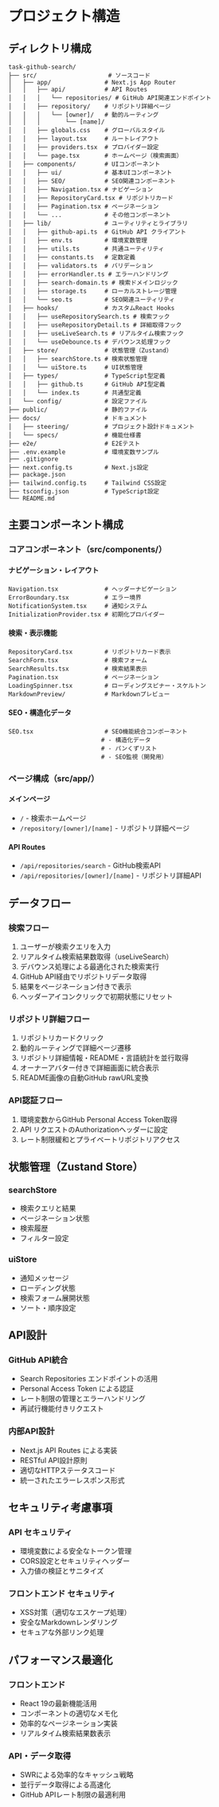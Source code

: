 # プロジェクト構造

## ディレクトリ構成

```
task-github-search/
├── src/                    # ソースコード
│   ├── app/               # Next.js App Router
│   │   ├── api/           # API Routes
│   │   │   └── repositories/ # GitHub API関連エンドポイント
│   │   ├── repository/    # リポジトリ詳細ページ
│   │   │   └── [owner]/   # 動的ルーティング
│   │   │       └── [name]/
│   │   ├── globals.css    # グローバルスタイル
│   │   ├── layout.tsx     # ルートレイアウト
│   │   ├── providers.tsx  # プロバイダー設定
│   │   └── page.tsx       # ホームページ（検索画面）
│   ├── components/        # UIコンポーネント
│   │   ├── ui/            # 基本UIコンポーネント
│   │   ├── SEO/           # SEO関連コンポーネント
│   │   ├── Navigation.tsx # ナビゲーション
│   │   ├── RepositoryCard.tsx # リポジトリカード
│   │   ├── Pagination.tsx # ページネーション
│   │   └── ...            # その他コンポーネント
│   ├── lib/               # ユーティリティとライブラリ
│   │   ├── github-api.ts  # GitHub API クライアント
│   │   ├── env.ts         # 環境変数管理
│   │   ├── utils.ts       # 共通ユーティリティ
│   │   ├── constants.ts   # 定数定義
│   │   ├── validators.ts  # バリデーション
│   │   ├── errorHandler.ts # エラーハンドリング
│   │   ├── search-domain.ts # 検索ドメインロジック
│   │   ├── storage.ts     # ローカルストレージ管理
│   │   └── seo.ts         # SEO関連ユーティリティ
│   ├── hooks/             # カスタムReact Hooks
│   │   ├── useRepositorySearch.ts # 検索フック
│   │   ├── useRepositoryDetail.ts # 詳細取得フック
│   │   ├── useLiveSearch.ts # リアルタイム検索フック
│   │   └── useDebounce.ts # デバウンス処理フック
│   ├── store/             # 状態管理（Zustand）
│   │   ├── searchStore.ts # 検索状態管理
│   │   └── uiStore.ts     # UI状態管理
│   ├── types/             # TypeScript型定義
│   │   ├── github.ts      # GitHub API型定義
│   │   └── index.ts       # 共通型定義
│   └── config/            # 設定ファイル
├── public/                # 静的ファイル
├── docs/                  # ドキュメント
│   ├── steering/          # プロジェクト設計ドキュメント
│   └── specs/             # 機能仕様書
├── e2e/                   # E2Eテスト
├── .env.example           # 環境変数サンプル
├── .gitignore
├── next.config.ts         # Next.js設定
├── package.json
├── tailwind.config.ts     # Tailwind CSS設定
├── tsconfig.json          # TypeScript設定
└── README.md
```

## 主要コンポーネント構成

### コアコンポーネント（src/components/）

#### ナビゲーション・レイアウト
```
Navigation.tsx             # ヘッダーナビゲーション
ErrorBoundary.tsx          # エラー境界
NotificationSystem.tsx     # 通知システム
InitializationProvider.tsx # 初期化プロバイダー
```

#### 検索・表示機能
```
RepositoryCard.tsx         # リポジトリカード表示
SearchForm.tsx             # 検索フォーム
SearchResults.tsx          # 検索結果表示
Pagination.tsx             # ページネーション
LoadingSpinner.tsx         # ローディングスピナー・スケルトン
MarkdownPreview/           # Markdownプレビュー
```

#### SEO・構造化データ
```
SEO.tsx                    # SEO機能統合コンポーネント
                          # - 構造化データ
                          # - パンくずリスト
                          # - SEO監視（開発用）
```

### ページ構成（src/app/）

#### メインページ
- `/` - 検索ホームページ
- `/repository/[owner]/[name]` - リポジトリ詳細ページ

#### API Routes
- `/api/repositories/search` - GitHub検索API
- `/api/repositories/[owner]/[name]` - リポジトリ詳細API

## データフロー

### 検索フロー
1. ユーザーが検索クエリを入力
2. リアルタイム検索結果数取得（useLiveSearch）
3. デバウンス処理による最適化された検索実行
4. GitHub API経由でリポジトリデータ取得
5. 結果をページネーション付きで表示
6. ヘッダーアイコンクリックで初期状態にリセット

### リポジトリ詳細フロー
1. リポジトリカードクリック
2. 動的ルーティングで詳細ページ遷移
3. リポジトリ詳細情報・README・言語統計を並行取得
4. オーナーアバター付きで詳細画面に統合表示
5. README画像の自動GitHub rawURL変換

### API認証フロー
1. 環境変数からGitHub Personal Access Token取得
2. API リクエストのAuthorizationヘッダーに設定
3. レート制限緩和とプライベートリポジトリアクセス

## 状態管理（Zustand Store）

### searchStore
- 検索クエリと結果
- ページネーション状態
- 検索履歴
- フィルター設定

### uiStore  
- 通知メッセージ
- ローディング状態
- 検索フォーム展開状態
- ソート・順序設定

## API設計

### GitHub API統合
- Search Repositories エンドポイントの活用
- Personal Access Token による認証
- レート制限の管理とエラーハンドリング
- 再試行機能付きリクエスト

### 内部API設計
- Next.js API Routes による実装
- RESTful API設計原則
- 適切なHTTPステータスコード
- 統一されたエラーレスポンス形式

## セキュリティ考慮事項

### API セキュリティ
- 環境変数による安全なトークン管理
- CORS設定とセキュリティヘッダー
- 入力値の検証とサニタイズ

### フロントエンド セキュリティ
- XSS対策（適切なエスケープ処理）
- 安全なMarkdownレンダリング
- セキュアな外部リンク処理

## パフォーマンス最適化

### フロントエンド
- React 19の最新機能活用
- コンポーネントの適切なメモ化
- 効率的なページネーション実装
- リアルタイム検索結果数表示

### API・データ取得
- SWRによる効率的なキャッシュ戦略
- 並行データ取得による高速化
- GitHub APIレート制限の最適利用